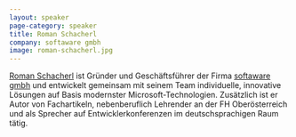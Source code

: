 ```yaml
---
layout: speaker
page-category: speaker
title: Roman Schacherl
company: softaware gmbh
image: roman-schacherl.jpg
---
```


[Roman Schacherl](https://www.softaware.at/about-us/team/de/roman.schacherl.html) ist Gründer und Geschäftsführer der Firma [softaware gmbh](https://www.softaware.at) und entwickelt gemeinsam mit seinem Team individuelle, innovative Lösungen auf Basis modernster Microsoft-Technologien. Zusätzlich ist er Autor von Fachartikeln, nebenberuflich Lehrender an der FH Oberösterreich und als Sprecher auf Entwicklerkonferenzen im deutschsprachigen Raum tätig.
